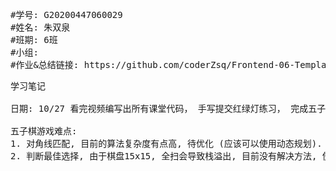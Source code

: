 <pre>
#学号: G20200447060029
#姓名: 朱双泉
#班期: 6班
#小组:
#作业&总结链接: https://github.com/coderZsq/Frontend-06-Template/tree/main/Week%2001
</pre>

<pre>
学习笔记

日期: 10/27 看完视频编写出所有课堂代码， 手写提交红绿灯练习， 完成五子棋游戏。

五子棋游戏难点: 
1. 对角线匹配, 目前的算法复杂度有点高, 待优化 (应该可以使用动态规划).
2. 判断最佳选择, 由于棋盘15x15, 全扫会导致栈溢出, 目前没有解决方法, 使用随机落子代替.
</pre>